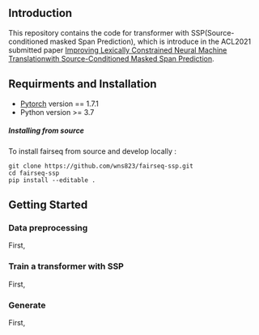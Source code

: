## Introduction
This repository contains the code for transformer with SSP(Source-conditioned masked Span Prediction), which is introduce in the ACL2021 submitted paper [Improving Lexically Constrained Neural Machine Translationwith Source-Conditioned Masked Span Prediction]().

## Requirments and Installation
- [Pytorch](https://pytorch.org) version == 1.7.1
- Python version >= 3.7

##### Installing from source

To install fairseq from source and develop locally :
```
git clone https://github.com/wns823/fairseq-ssp.git
cd fairseq-ssp
pip install --editable .
```

## Getting Started

### Data preprocessing
First,


### Train a transformer with SSP
First, 


### Generate
First, 
